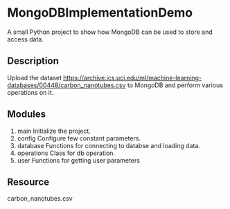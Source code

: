 # MongoDBImplementationDemo
A small Python project to show how MongoDB can be used to store and access data.

## Description
Upload the dataset https://archive.ics.uci.edu/ml/machine-learning-databases/00448/carbon_nanotubes.csv 
    to MongoDB and perform various operations on it.

## Modules
1. main Initialize the project.
2. config Configure few constant parameters.
3. database Functions for connecting to databse and loading data.
4. operations Class for db operation.
5. user Functions for getting user parameters

## Resource
carbon_nanotubes.csv

